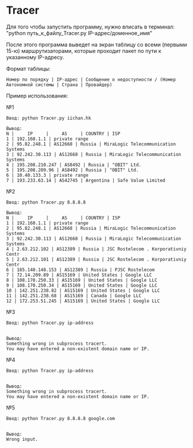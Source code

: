 # Tracer

Для того чтобы запустить программу, нужно вписать в терминал:
"python путь_к_файлу_Tracer.py IP-адрес/доменное_имя"

После этого программа выведет на экран таблицу со всеми (первыми 15-ю) маршрутизаторами, которые проходит пакет по пути к указанному IP-адресу.

Формат таблицы: 

    Номер по порядку | IP-адрес | Сообщение о недоступности / (Номер Автономной системы | Страна | Провайдер)


Пример использования:

№1

    Ввод: python Tracer.py iichan.hk
    
    Вывод:
    N |     IP     |     AS     | COUNTRY | ISP
    1 | 192.168.1.1 | private range
    2 | 95.82.248.1 | AS12668 | Russia | MiraLogic Telecommunication Systems
    3 | 92.242.30.113 | AS12668 | Russia | MiraLogic Telecommunication Systems
    4 | 195.208.210.247 | AS8492 | Russia | "OBIT" Ltd.
    5 | 195.208.209.96 | AS8492 | Russia | "OBIT" Ltd.
    6 | 10.40.133.3 | private range
    7 | 193.233.63.14 | AS42745 | Argentina | Safe Value Limited



№2

    Ввод: python Tracer.py 8.8.8.8
    
    Вывод:
    N |     IP     |     AS     | COUNTRY | ISP
    1 | 192.168.1.1 | private range
    2 | 95.82.248.1 | AS12668 | Russia | MiraLogic Telecommunication Systems
    3 | 92.242.30.113 | AS12668 | Russia | MiraLogic Telecommunication Systems
    4 | 2.63.212.102 | AS12389 | Russia | JSC Rostelecom . Korporativniy Centr
    5 | 2.63.212.101 | AS12389 | Russia | JSC Rostelecom . Korporativniy Centr
    6 | 185.140.148.153 | AS12389 | Russia | PJSC Rostelecom
    7 | 72.14.209.89 | AS15169 | United States | Google LLC
    8 | 108.170.250.33 | AS15169 | United States | Google LLC
    9 | 108.170.250.34 | AS15169 | United States | Google LLC
    10 | 142.251.238.82 | AS15169 | United States | Google LLC
    11 | 142.251.238.68 | AS15169 | Canada | Google LLC
    12 | 172.253.51.245 | AS15169 | United States | Google LLC

№3

    Ввод: python Tracer.py ip-address

    
    Вывод:
    Something wrong in subprocess tracert.
    You may have entered a non-existent domain name or IP.

№4
    
    Ввод: python Tracer.py ip-address

    
    Вывод:
    Something wrong in subprocess tracert.
    You may have entered a non-existent domain name or IP.

№5

    Ввод: python Tracer.py 8.8.8.8 google.com

    
    Вывод:
    Wrong input.
